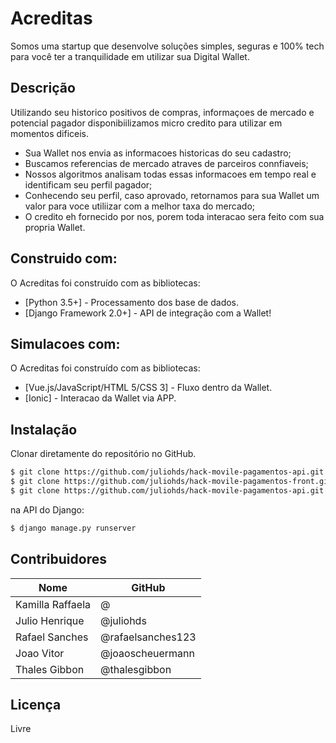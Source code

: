 # Acreditas

Somos uma startup que desenvolve soluções simples, seguras e 100% tech para você ter a tranquilidade em utilizar sua Digital Wallet.
## Descrição

Utilizando seu historico positivos de compras, informaçoes de mercado e potencial pagador disponibiilizamos micro credito para utilizar em momentos dificeis.

  - Sua Wallet nos envia as informacoes historicas do seu cadastro;
  - Buscamos referencias de mercado atraves de parceiros connfiaveis;
  - Nossos algoritmos analisam todas essas informacoes em tempo real e identificam seu perfil pagador;
  - Conhecendo seu perfil, caso aprovado, retornamos para sua Wallet um valor para voce utiliizar com a melhor taxa do mercado;
  - O credito eh fornecido por nos, porem toda interacao sera feito com sua propria Wallet.
 
## Construido com:

O Acreditas foi construído com as bibliotecas:

* [Python 3.5+] - Processamento dos base de dados.
* [Django Framework 2.0+] - API de integração com a Wallet!
 
## Simulacoes com:

O Acreditas foi construído com as bibliotecas:

* [Vue.js/JavaScript/HTML 5/CSS 3] - Fluxo dentro da Wallet.
* [Ionic] - Interacao da Wallet via APP.

## Instalação

Clonar diretamente do repositório no GitHub.

```sh
$ git clone https://github.com/juliohds/hack-movile-pagamentos-api.git
$ git clone https://github.com/juliohds/hack-movile-pagamentos-front.git
$ git clone https://github.com/juliohds/hack-movile-pagamentos-api.git
```

na API do Django:
```sh
$ django manage.py runserver
```

## Contribuidores

| Nome | GitHub 
|---|---|
| Kamilla Raffaela | @ |
| Julio Henrique  | @juliohds  |
| Rafael Sanches |  @rafaelsanches123 |
| Joao Vitor | @joaoscheuermann |
| Thales Gibbon | @thalesgibbon |

## Licença

Livre

